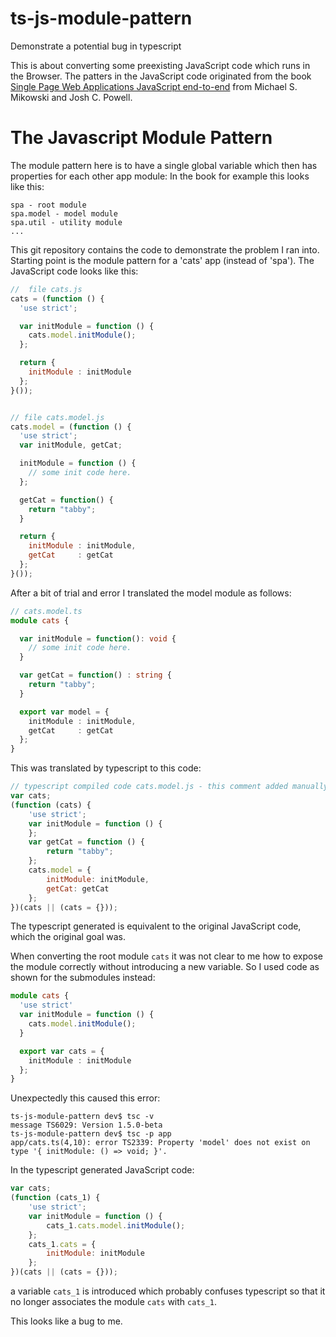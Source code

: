 # ts-js-module-pattern
Demonstrate a potential bug in typescript

This is about converting some preexisting JavaScript code which runs in
the Browser.
The patters in the JavaScript code originated from the book [Single Page Web Applications
JavaScript end-to-end](http://www.manning.com/mikowski/) from Michael S. Mikowski and Josh C. Powell.

# The Javascript Module Pattern
The module pattern here is to have a single global variable which then has properties for each other app module:
In the book for example this looks like this:

```
spa - root module
spa.model - model module
spa.util - utility module
...
```

This git repository contains the code to demonstrate the problem I ran into.
Starting point is the module pattern for a 'cats' app (instead of 'spa').
The JavaScript code looks like this:

```JavaScript
//  file cats.js
cats = (function () {
  'use strict';

  var initModule = function () {
    cats.model.initModule();
  };

  return {
    initModule : initModule
  };
}());

```

```JavaScript

// file cats.model.js
cats.model = (function () {
  'use strict';
  var initModule, getCat;

  initModule = function () {
    // some init code here.
  };

  getCat = function() {
    return "tabby";
  }

  return {
    initModule : initModule,
    getCat     : getCat
  };
}());
```

After a bit of trial and error I translated the model module as follows:

```typescript
// cats.model.ts
module cats {

  var initModule = function(): void {
    // some init code here.
  }

  var getCat = function() : string {
    return "tabby";
  }

  export var model = {
    initModule : initModule,
    getCat     : getCat
  };
}

```
 This was translated by typescript to this code:
```JavaScript
// typescript compiled code cats.model.js - this comment added manually.
var cats;
(function (cats) {
    'use strict';
    var initModule = function () {
    };
    var getCat = function () {
        return "tabby";
    };
    cats.model = {
        initModule: initModule,
        getCat: getCat
    };
})(cats || (cats = {}));
```

The typescript generated is equivalent to the original JavaScript code, which the original goal was.

When converting the root module `cats` it was not clear to me how to
expose the module correctly without introducing a new variable. So I used code as shown for the submodules instead:

```typescript
module cats {
  'use strict'
  var initModule = function () {
    cats.model.initModule();
  }

  export var cats = {
    initModule : initModule
  };
}
```

Unexpectedly this caused this error:
```console
ts-js-module-pattern dev$ tsc -v
message TS6029: Version 1.5.0-beta
ts-js-module-pattern dev$ tsc -p app
app/cats.ts(4,10): error TS2339: Property 'model' does not exist on type '{ initModule: () => void; }'.
```

In the typescript generated JavaScript code:
```JavaScript
var cats;
(function (cats_1) {
    'use strict';
    var initModule = function () {
        cats_1.cats.model.initModule();
    };
    cats_1.cats = {
        initModule: initModule
    };
})(cats || (cats = {}));
```

a variable `cats_1` is introduced which probably confuses typescript so that it no longer associates the module `cats` with `cats_1`.

This looks like a bug to me.  
